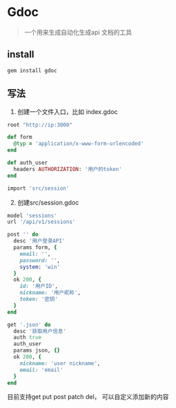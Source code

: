 # Gdoc 
> 一个用来生成自动化生成api 文档的工具

## install

`gem install gdoc`

## 写法

1. 创建一个文件入口，比如 index.gdoc

```ruby
root "http://ip:3000"

def form
  @typ = 'application/x-www-form-urlencoded'
end

def auth_user
  headers AUTHORIZATION: '用户的token'
end

import 'src/session'
```

2. 创建src/session.gdoc

```ruby
model 'sessions'
url '/api/v1/sessions'

post '' do
  desc '用户登录API'
  params form, {
    email: '',
    password: '',
    system: 'win'
  }
  ok 200, {
    id: '用户ID',
    nickname: '用户昵称',
    token: '密钥'
  }
end

get '.json' do
  desc '获取用户信息'
  auth true
  auth_user
  params json, {}
  ok 200, {
    nickname: 'user nickname',
    email: 'email'
  }
end

```

目前支持get put post patch del， 可以自定义添加新的内容



